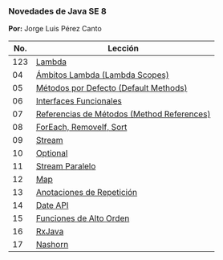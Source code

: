 ### Novedades de Java SE 8

**Por:** Jorge Luis Pérez Canto


| No. | Lección | 
| --- | ------------|
| 123 | [Lambda](src\main\java\java8\leccion01_02_03\sintaxisLambda)| 
| 04 | [Ámbitos Lambda (Lambda Scopes)](src\main\java\java8\leccion04\scopes)|
| 05 | [Métodos por Defecto (Default Methods)](src\main\java\java8\leccion05\defaultMethods)|
| 06 | [Interfaces Funcionales](src\main\java\java8\leccion06\interfacesFuncionales)|
| 07 | [Referencias de Métodos (Method References)](src\main\java\java8\leccion07\referenciasDeMetodos)|
| 08 | [ForEach, RemoveIf, Sort](src\main\java\java8\leccion08\ForEachRemoveIfSoft\ColeccionApp.java)|
| 09 | [Stream](src\main\java\java8\leccion09\Stream\StreamsApp.java)|
| 10 | [Optional](src\main\java\java8\leccion10\Opcional\OptionalApp.java)|
| 11 | [Stream Paralelo](src\main\java\java8\leccion11\StreamParalelo)|
| 12 | [Map](src\main\java\java8\leccion12\Map\App.java)|
| 13 | [Anotaciones de Repetición](src\main\java\java8\leccion13\AnotacionDeRepeticion)|
| 14 | [Date API](src\main\java\java8\leccion14\DateApi\App.java)|
| 15 | [Funciones de Alto Orden](src\main\java\java8\leccion15\FuncionesDeAltoOrden\HighApp.java)|
| 16 | [RxJava](src\main\java\java8\leccion16\RxJava\RxApp.java)|
| 17 | [Nashorn](src\main\java\java8\leccion17\nashorn)|